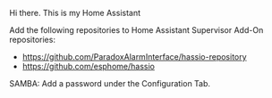 Hi there. This is my Home Assistant 

Add the following repositories to Home Assistant Supervisor Add-On repositories:
 - https://github.com/ParadoxAlarmInterface/hassio-repository
 - https://github.com/esphome/hassio
 
 
SAMBA:
Add a password under the Configuration Tab. 


